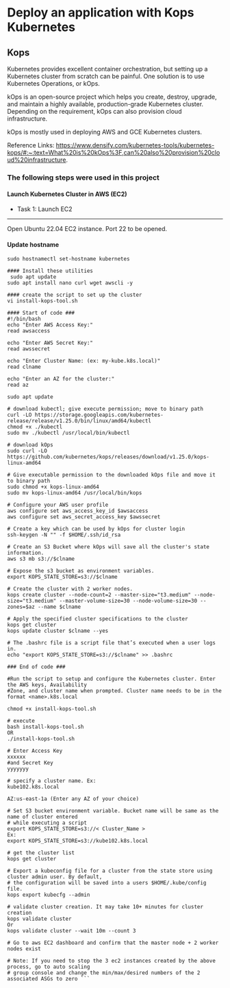 # Deploy an application with Kops Kubernetes

## Kops
Kubernetes provides excellent container orchestration, but setting up a Kubernetes cluster from scratch 
can be painful. One solution is to use Kubernetes Operations, or kOps.

kOps is an open-source project which helps you create, destroy, upgrade, and maintain a highly available,
production-grade Kubernetes cluster. Depending on the requirement, kOps can also provision cloud 
infrastructure.

kOps is mostly used in deploying AWS and GCE Kubernetes clusters. 

Reference Links:
https://www.densify.com/kubernetes-tools/kubernetes-kops/#:~:text=What%20is%20kOps%3F,can%20also%20provision%20cloud%20infrastructure.


### The following steps were used in this project

#### Launch Kubernetes Cluster in AWS (EC2)

* Task 1: Launch EC2
--------------------------------------- 
   Open Ubuntu 22.04 EC2 instance.
   Port 22 to be opened.
#### Update hostname
```
sudo hostnamectl set-hostname kubernetes

#### Install these utilities
 sudo apt update
sudo apt install nano curl wget awscli -y

#### create the script to set up the cluster
vi install-kops-tool.sh

#### Start of code ###
#!/bin/bash
echo "Enter AWS Access Key:"
read awsaccess

echo "Enter AWS Secret Key:"
read awssecret

echo "Enter Cluster Name: (ex: my-kube.k8s.local)"
read clname

echo "Enter an AZ for the cluster:"
read az

sudo apt update

# download kubectl; give execute permission; move to binary path
curl -LO https://storage.googleapis.com/kubernetes-release/release/v1.25.0/bin/linux/amd64/kubectl
chmod +x ./kubectl
sudo mv ./kubectl /usr/local/bin/kubectl

# download kOps
sudo curl -LO https://github.com/kubernetes/kops/releases/download/v1.25.0/kops-linux-amd64

# Give executable permission to the downloaded kOps file and move it to binary path
sudo chmod +x kops-linux-amd64
sudo mv kops-linux-amd64 /usr/local/bin/kops

# Configure your AWS user profile
aws configure set aws_access_key_id $awsaccess
aws configure set aws_secret_access_key $awssecret

# Create a key which can be used by kOps for cluster login
ssh-keygen -N "" -f $HOME/.ssh/id_rsa

# Create an S3 Bucket where kOps will save all the cluster's state information.
aws s3 mb s3://$clname

# Expose the s3 bucket as environment variables. 
export KOPS_STATE_STORE=s3://$clname

# Create the cluster with 2 worker nodes. 
kops create cluster --node-count=2 --master-size="t3.medium" --node-size="t3.medium" --master-volume-size=30 --node-volume-size=30 --zones=$az --name $clname

# Apply the specified cluster specifications to the cluster 
kops get cluster
kops update cluster $clname --yes

# The .bashrc file is a script file that’s executed when a user logs in. 
echo "export KOPS_STATE_STORE=s3://$clname" >> .bashrc

### End of code ###

#Run the script to setup and configure the Kubernetes cluster. Enter the AWS keys, Availability 
#Zone, and cluster name when prompted. Cluster name needs to be in the format <name>.k8s.local

chmod +x install-kops-tool.sh 

# execute
bash install-kops-tool.sh
OR
./install-kops-tool.sh

# Enter Access Key 
xxxxxx
#and Secret Key
yyyyyyy

# specify a cluster name. Ex:
kube102.k8s.local

AZ:us-east-1a (Enter any AZ of your choice)

# Set S3 bucket environment variable. Bucket name will be same as the name of cluster entered 
# while executing a script
export KOPS_STATE_STORE=s3://< Cluster_Name >
Ex:
export KOPS_STATE_STORE=s3://kube102.k8s.local

# get the cluster list
kops get cluster

# Export a kubeconfig file for a cluster from the state store using cluster admin user. By default, 
# the configuration will be saved into a users $HOME/.kube/config file.
kops export kubecfg --admin

# validate cluster creation. It may take 10+ minutes for cluster creation
kops validate cluster
Or
kops validate cluster --wait 10m --count 3

# Go to aws EC2 dashboard and confirm that the master node + 2 worker nodes exist

# Note: If you need to stop the 3 ec2 instances created by the above process, go to auto scaling 
# group console and change the min/max/desired numbers of the 2 associated ASGs to zero ```